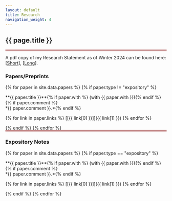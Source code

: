 ```yaml
---
layout: default
title: Research
navigation_weight: 4
---
```


<div style="border-bottom: 2px  solid #800000;">

## {{ page.title }}

</div>

A pdf copy of my Research Statement as of Winter 2024 can be found here: [[Short](Research_Statement.pdf)], [[Long](Research_Statement_long.pdf)].

<div style="border-bottom: 2px  solid #800000;">

### Papers/Preprints

{% for paper in site.data.papers %}
{% if paper.type != "expository" %}
<div class="papers">
**{{ paper.title }}**{% if paper.with %} (with {{ paper.with }}){% endif %}{% if paper.comment %}<br/> *{{ paper.comment }}.*{% endif %}

{% for link in paper.links %} [\[{{ link[0] }}\]]({{ link[1] }}) {% endfor %}
</div>
{% endif %}
{% endfor %}

</div>


### Expository Notes

{% for paper in site.data.papers %}
{% if paper.type == "expository" %}
<div class="papers">
**{{ paper.title }}**{% if paper.with %} (with {{ paper.with }}){% endif %}{% if paper.comment %}<br/> *{{ paper.comment }}.*{% endif %}

{% for link in paper.links %} [\[{{ link[0] }}\]]({{ link[1] }}) {% endfor %}
</div>
{% endif %}
{% endfor %}

<p></p>